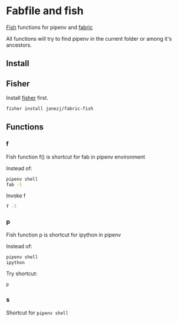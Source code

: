 # Fabfile and fish

[Fish](https://github.com/fish-shell/fish-shell) functions for pipenv and [fabric](http://www.fabfile.org/)

All functions will try to find pipenv in the current folder or among it's ancestors.

## Install

## Fisher

Install [fisher](https://github.com/jorgebucaran/fisher) first.

``` bash
fisher install janezj/fabric-fish
```

## Functions

### f

Fish function f() is shortcut for fab in pipenv environment

Instead of:

``` bash
pipenv shell
fab -l
```

Invoke f

``` bash
f -l
```

### p

Fish function p is shortcut for ipython in pipenv

Instead of:

``` bash
pipenv shell
ipython
```

Try shortcut:

``` bash
p
```

### s

Shortcut for ```pipenv shell```
